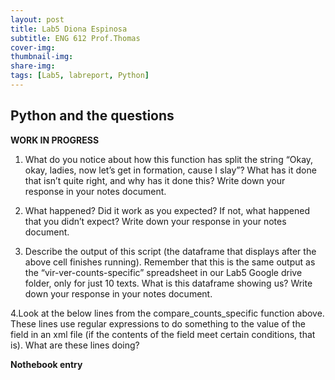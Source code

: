 ```yaml
---
layout: post
title: Lab5 Diona Espinosa
subtitle: ENG 612 Prof.Thomas
cover-img:
thumbnail-img: 
share-img: 
tags: [Lab5, labreport, Python]
---
```


## Python and the questions

**WORK IN PROGRESS**

1. What do you notice about how this function has split the string “Okay, okay, ladies, now let’s get in formation, cause I slay”? What has it done that isn’t quite right, and why has it done this? Write down your response in your notes document.

2. What happened? Did it work as you expected? If not, what happened that you didn’t expect? Write down your response in your notes document.

3. Describe the output of this script (the dataframe that displays after the above cell finishes running). Remember that this is the same output as the “vir-ver-counts-specific” spreadsheet in our Lab5 Google drive folder, only for just 10 texts. What is this dataframe showing us? Write down your response in your notes document.

4.Look at the below lines from the compare_counts_specific function above. These lines use regular expressions to do something to the value of the <date> field in an xml file (if the contents of the <date> field meet certain conditions, that is). What are these lines doing?




**Nothebook entry**